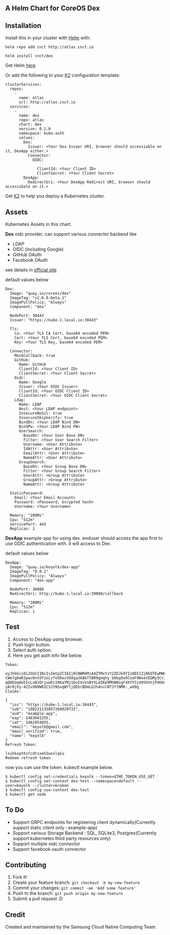 ## A Helm Chart for CoreOS Dex

## Installation
Install this in your cluster with [Helm](https://github.com/kubernetes/helm) with:

```
helm repo add cnct http://atlas.cnct.io
```
```
helm install cnct/dex
```

Get Helm [here](https://github.com/kubernetes/helm/blob/master/docs/install.md).

Or add the following to your [K2](https://github.com/samsung-cnct/k2) configuration template:
```
clusterServices:
  repos:
    -
      name: atlas
      url: http://atlas.cnct.io
  services:
    -
      name: dex
      repo: atlas
      chart: dex
      version: 0.1.0
      namespace: kube-auth
      values:
        Dex:
          Issuer: <Your Dex Issuer URI, browser should accessiable on it, DexApp either.>
          Connector:
            OIDC:
              
              ClientId: <Your Client ID>
              ClientSecret: <Your Client Secret>
        DexApp:
          RedirectUri: <Your DexApp Redirect URI, browser should accessibale on it.>
```

Get [K2](https://github.com/samsung-cnct/k2) to help you deploy a Kubernetes cluster.

## Assets

Kubernetes Assets in this chart.

**Dex**
oidc provider. 
can support various connector backend like 
  - LDAP
  - OIDC (including Google)
  - GitHub OAuth
  - Facebook OAuth

see details in [official site](https://github.com/coreos/dex)

default values below

```
Dex:
  Image: "quay.io/coreos/dex"
  ImageTag: "v2.0.0-beta.1"
  ImagePullPolicy: "Always"
  Component: "dex"

  NodePort: 30443
  Issuer: "https://kube-1.local.io:30443"

  Tls:
    Ca: <Your TLS CA Cert, base64 encoded PEM>
    Cert: <Your TLS Cert, base64 encoded PEM>
    Key: <Your TLS Key, base64 encoded PEM>

  Connector:
    MockCallback: true
    GitHub:
      Name: GitHub
      ClientId: <Your Client ID>
      ClientSecret: <Your Client Secret>
    Oidc:
      Name: Google
      Issuer: <Your OIDC Issuer>
      ClientId: <Your OIDC Client ID>
      ClientSecret: <Your OIDC Client Secret>
    Ldap:
      Name: LDAP
      Host: <Your LDAP endpoint>
      InsecureNoSsl: true
      InsecureSkipVerify: true
      BindDn: <Your LDAP Bind DN>
      BindPw: <Your LDAP Bind PW>
      UserSearch:
        BaseDn: <Your User Base DN>
        Filter: <Your User Search Filter>
        Username: <User Attribute>
        IdAttr: <User Attribute>
        EmailAttr: <User Attribute>
        NameAttr: <User Attribute>
      GroupSearch:
        BaseDn: <Your Group Base DN>
        Filter: <Your Group Search Filter>
        UserAttr: <Group Attribute>
        GroupAttr: <Group Attribute>
        NameAttr: <Group Attribute>

  StaticPassword:
    Email: <Your Email Account>
    Password: <Password, bcrypted hash>
    Username: <Your Username>

  Memory: "200Mi"
  Cpu: "512m"
  ServicePort: 443
  Replicas: 1
```

**DexApp**
example-app for using dex.
enduser should access the app first to use ODIC authentication with.
it will access to Dex.

default values below

```
DexApp:
  Image: "quay.io/keyolk/dex-app"
  ImageTag: "0.0.1"
  ImagePullPolicy: "Always"
  Component: "dex-app"

  NodePort: 30080
  RedirectUri: http://kube-1.local.io:30080/callback

  Memory: "200Mi"
  Cpu: "512m"
  Replicas: 1
```

## Test
1. Access to DexApp using browser.
2. Push login button.
3. Select auth option.
4. Here you get auth info like below.

```
Token:

eyJhbGciOiJSUzI1NiIsImtpZCI6IjNlNWM4MjA4ZTMxYzY2ZDJkOTIzODI1ZjNhOTEwMWU0ZDhjOWY3M2EifQ.eyJpc3MiOiJodHRwczovL2RleC5rZXlvbGsua3ViZS5jbHVzdGVyLmlvOjMwNDQzIiwic3ViIjoiMTA4MjIxMTM1MDU3MjY4MDI5NzMyIiwiYXVkIjoiZXhhbXBsZS1hcHAiLCJleHAiOjE0ODMwNDEyNTUsImlhdCI6MTQ4Mjk1NDg1NSwiZW1haWwiOiJrZXlvbGtAZ21haWwuY29tIiwiZW1haWxfdmVyaWZpZWQiOnRydWUsIm5hbWUiOiLsoJXssKztm4gifQ.jRl6x2UshoFBIpHm2UqmsliORLn2aQ_Zk1BLAjWwmmBsA8dhvL1CbEWNRuBUBWeadXR4D-CWe7g6mR3pwvUntOTzoLzfo5RecVOdqa3A8bTtBR9gmqhy_bObg9a9looFOWxeVEDMy5CrJEh9TLIkSbj5ITDjRClp6xPgIa-qQDDog0w5IcLuNJOrjuwDiI8KaYMj1bvIXvVsBYXLmZKe9MGWNsgF4XYY3jm9ShVnjP46bmokE16sB4VjQi6kR0oYkIdljT9rF7jmyupVaBMfgiWRD5-yAr0jVy-42IvXN9W01CSJtN5xqWYljQEbrBDmLbJh4nulNTJftNMR-_wm9g
Claims:

{
  "iss": "https://kube-1.local.io:30443",
  "sub": "108221135057268029732",
  "aud": "example-app",
  "exp": 1483041255,
  "iat": 1482954855,
  "email": "keyolk@gmail.com",
  "email_verified": true,
  "name": "keyolk"
}
Refresh Token:

lsuhkxpt6sfcdtsxeh2wsxlqiu
Redeem refresh token
```

now you can  use the token. kubectl example below.
```
$ kubectl config set-credentials keyolk --token=$THE_TOKEN_USE_GET
$ kubectl config set-context dex-test --namespace=default --user=keyolk --cluster=kraken
$ kubectl config use-context dex-test
$ kubectl get node
```

## To Do
- Support GRPC endpoints for registering client dynamically(Currently support static client only : example-app)
- Support various Storage Backend : SQL, SQLite3, Postgres(Currently support kubernetes third party resources only)
- Support multiple oidc connector
- Support facebook oauth connector

## Contributing

1. Fork it!
2. Create your feature branch: `git checkout -b my-new-feature`
3. Commit your changes: `git commit -am 'Add some feature'`
4. Push to the branch: `git push origin my-new-feature`
5. Submit a pull request :D

## Credit

Created and maintained by the Samsung Cloud Native Computing Team.
